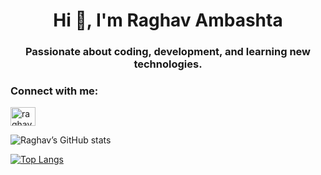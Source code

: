 <h1 align="center">Hi 👋, I'm Raghav Ambashta</h1>
<h3 align="center">Passionate about coding, development, and learning new technologies.</h3>

<h3 align="left">Connect with me:</h3>
<p align="left">
<a href="https://linkedin.com/in/raghav-ambashta-3507a5188" target="blank"><img align="center" src="https://raw.githubusercontent.com/rahuldkjain/github-profile-readme-generator/master/src/images/icons/Social/linked-in-alt.svg" alt="raghav-ambashta-3507a5188" height="30" width="40" /></a>
</p>

![Raghav’s GitHub stats](https://github-readme-stats.vercel.app/api?username=raghavambashta&show_icons=true&theme=radical)

[![Top Langs](https://github-readme-stats.vercel.app/api/top-langs/?username=raghavambashta&layout=compact&theme=radical)](https://github.com/raghavambashta/github-readme-stats)
